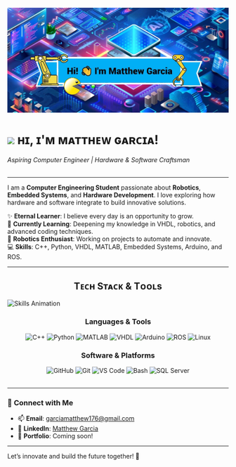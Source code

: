 <!-- Banner -->
![Hi! I'm Matthew Garcia](./Banner1.jpg)

<!-- Header Name -->
# <img src="https://media.giphy.com/media/j5iT3GqqBBu6UQbMva/giphy.gif" width="50"/> ʜɪ, ɪ'ᴍ ᴍᴀᴛᴛʜᴇᴡ ɢᴀʀᴄɪᴀ!  
*Aspiring Computer Engineer | Hardware & Software Craftsman*  
<br />

---

I am a **Computer Engineering Student** passionate about **Robotics**, **Embedded Systems**, and **Hardware Development**. I love exploring how hardware and software integrate to build innovative solutions.

✨ **Eternal Learner**: I believe every day is an opportunity to grow.  
🌱 **Currently Learning**: Deepening my knowledge in VHDL, robotics, and advanced coding techniques.  
🤖 **Robotics Enthusiast**: Working on projects to automate and innovate.  
💻 **Skills**: C++, Python, VHDL, MATLAB, Embedded Systems, Arduino, and ROS.  

---

<!--Languages and Tools Section-->       
<h2 align="center">Tᴇᴄʜ Sᴛᴀᴄᴋ & Tᴏᴏʟs</h2>

<picture>
  <source media="(prefers-color-scheme: dark)" srcset="./Skills_Animation_Dark.gif">
  <source media="(prefers-color-scheme: light)" srcset="./Skills_Animation_White.gif">
  <img align="left" alt="Skills Animation" src="./Skills_Animation_White.gif">
</picture>

<br />

<div align="center">
  <h3>Languages & Tools</h3>
  <img src="https://cdn.jsdelivr.net/gh/devicons/devicon/icons/cplusplus/cplusplus-original.svg" height="40" alt="C++" />
  <img src="https://cdn.jsdelivr.net/gh/devicons/devicon/icons/python/python-original.svg" height="40" alt="Python" />
  <img src="https://cdn.jsdelivr.net/gh/devicons/devicon/icons/matlab/matlab-original.svg" height="40" alt="MATLAB" />
  <img src="https://cdn.jsdelivr.net/gh/devicons/devicon/icons/vhdl/vhdl-original.svg" height="40" alt="VHDL" />
  <img src="https://cdn.jsdelivr.net/gh/devicons/devicon/icons/arduino/arduino-original.svg" height="40" alt="Arduino" />
  <img src="https://cdn.jsdelivr.net/gh/devicons/devicon/icons/ros/ros-original.svg" height="40" alt="ROS" />
  <img src="https://cdn.jsdelivr.net/gh/devicons/devicon/icons/linux/linux-original.svg" height="40" alt="Linux" />
</div>

<div align="center">
  <h3>Software & Platforms</h3>
  <img src="https://cdn.jsdelivr.net/gh/devicons/devicon/icons/github/github-original.svg" height="40" alt="GitHub" />
  <img src="https://cdn.jsdelivr.net/gh/devicons/devicon/icons/git/git-original.svg" height="40" alt="Git" />
  <img src="https://cdn.jsdelivr.net/gh/devicons/devicon/icons/vscode/vscode-original.svg" height="40" alt="VS Code" />
  <img src="https://cdn.jsdelivr.net/gh/devicons/devicon/icons/bash/bash-original.svg" height="40" alt="Bash" />
  <img src="https://cdn.jsdelivr.net/gh/devicons/devicon/icons/microsoftsqlserver/microsoftsqlserver-plain.svg" height="40" alt="SQL Server" />
</div>

<br />


---

### 🌟 **Connect with Me**
- 📫 **Email**: [garciamatthew176@gmail.com](mailto:garciamatthew176@gmail.com)  
- 💼 **LinkedIn**: [Matthew Garcia](https://www.linkedin.com/in/matthew-garcia-165634195/)  
- 🚀 **Portfolio**: Coming soon!  

---

Let’s innovate and build the future together! 🚀

